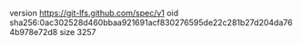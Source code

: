 version https://git-lfs.github.com/spec/v1
oid sha256:0ac302528d460bbaa921691acf830276595de22c281b27d204da764b978e72d8
size 3257
